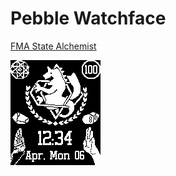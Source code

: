 # Pebble Watchface

[FMA State Alchemist](https://apps.getpebble.com/en_US/application/551ef17fff0156c596000069)

![](GIF-aplite.gif)

